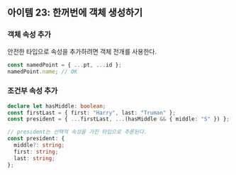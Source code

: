 ## 아이템 23: 한꺼번에 객체 생성하기

### 객체 속성 추가

안전한 타입으로 속성을 추가하려면 객체 전개를 사용한다.

```ts
const namedPoint = { ...pt, ...id };
namedPoint.name; // OK
```

### 조건부 속성 추가

```ts
declare let hasMiddle: boolean;
const firstLast = { first: "Harry", last: "Truman" };
const president = { ...firstLast, ...(hasMiddle && { middle: "S" }) };

// president는 선택적 속성을 가진 타입으로 추론된다.
const president: {
  middle?: string;
  first: string;
  last: string;
};
```
